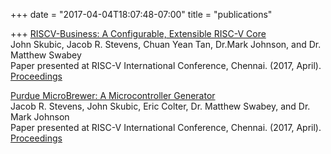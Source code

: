 +++
date = "2017-04-04T18:07:48-07:00"
title = "publications"

+++
[RISCV-Business: A Configurable, Extensible RISC-V Core](docs/RISCV_Business_A_Configurable_Extensible_Core.pdf) </br> 
John Skubic, Jacob R. Stevens, Chuan Yean Tan, Dr.Mark Johnson, and Dr. Matthew Swabey </br> 
Paper presented at RISC-V International Conference, Chennai. (2017, April). </br>
[Proceedings](http://rise.cse.iitm.ac.in/ric2017/index.html#Proceedings)

[Purdue MicroBrewer: A Microcontroller Generator](docs/RISCV_Business_A_Configurable_Extensible_Core.pdf) </br>
Jacob R. Stevens, John Skubic, Eric Colter, Dr. Matthew Swabey, and Dr. Mark Johnson </br>
Paper presented at RISC-V International Conference, Chennai. (2017, April). </br>
[Proceedings](http://rise.cse.iitm.ac.in/ric2017/index.html#Proceedings)

 
